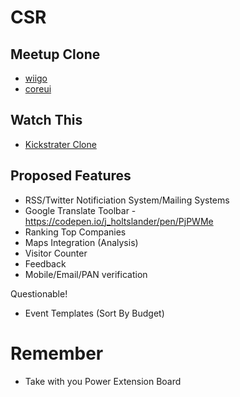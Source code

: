 # CSR

## Meetup Clone
- [wiigo](https://github.com/spacether/wiigo)
- [coreui](https://github.com/coreui/coreui-free-react-admin-template)

## Watch This
- [Kickstrater Clone](https://youtu.be/UQqqbmC6iCQ)


## Proposed Features
- RSS/Twitter Notificiation System/Mailing Systems
- Google Translate Toolbar - https://codepen.io/j_holtslander/pen/PjPWMe
- Ranking Top Companies
- Maps Integration (Analysis) 
- Visitor Counter
- Feedback 
- Mobile/Email/PAN verification

Questionable!
- Event Templates (Sort By Budget)

# Remember
- Take with you Power Extension Board
